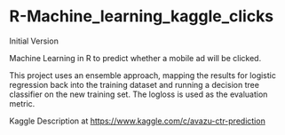# R-Machine_learning_kaggle_clicks
  Initial Version

Machine Learning in R to predict whether a mobile ad will be clicked.

This project uses an ensemble approach, mapping the results for logistic regression back into the training dataset and running a decision tree classifier on the new training set. The logloss is used as the evaluation metric.

Kaggle Description at https://www.kaggle.com/c/avazu-ctr-prediction
